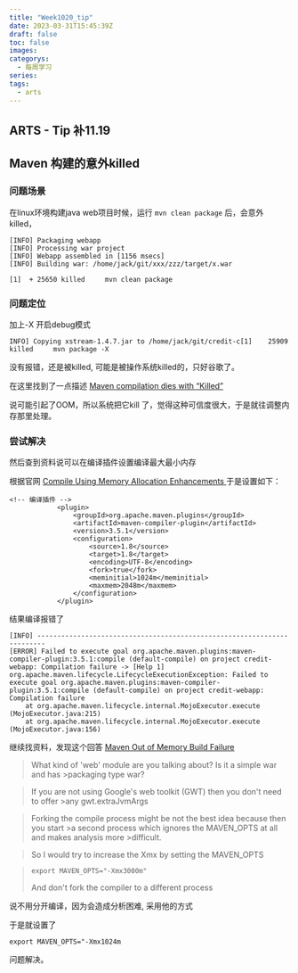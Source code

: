 ```yaml
---
title: "Week1020_tip"
date: 2023-03-31T15:45:39Z
draft: false 
toc: false
images:
categorys:
  - 每周学习
series:
tags:
  - arts 
---
```


## ARTS - Tip 补11.19
## Maven 构建的意外killed

### 问题场景
在linux环境构建java web项目时候，运行 ```mvn clean package``` 后，会意外killed， 

```
[INFO] Packaging webapp
[INFO] Processing war project
[INFO] Webapp assembled in [1156 msecs]
[INFO] Building war: /home/jack/git/xxx/zzz/target/x.war

[1]  + 25650 killed     mvn clean package
```

### 问题定位

加上-X 开启debug模式

```
INFO] Copying xstream-1.4.7.jar to /home/jack/git/credit-c[1]    25909 killed     mvn package -X
```

没有报错，还是被killed, 可能是被操作系统killed的，只好谷歌了。

在这里找到了一点描述
[Maven compilation dies with “Killed”](https://stackoverflow.com/questions/7278514/maven-compilation-dies-with-killed)

说可能引起了OOM，所以系统把它kill 了，觉得这种可信度很大，于是就往调整内存那里处理。

### 尝试解决

然后查到资料说可以在编译插件设置编译最大最小内存

根据官网 [Compile Using Memory Allocation Enhancements
](https://maven.apache.org/plugins/maven-compiler-plugin/examples/compile-with-memory-enhancements.html)
于是设置如下：

```
<!-- 编译插件 -->
            <plugin>
                <groupId>org.apache.maven.plugins</groupId>
                <artifactId>maven-compiler-plugin</artifactId>
                <version>3.5.1</version>
                <configuration>
                    <source>1.8</source>
                    <target>1.8</target>
                    <encoding>UTF-8</encoding>
                    <fork>true</fork>
                    <meminitial>1024m</meminitial>
                    <maxmem>2048m</maxmem>
                </configuration>
            </plugin>

```
结果编译报错了

```
[INFO] ------------------------------------------------------------------------
[ERROR] Failed to execute goal org.apache.maven.plugins:maven-compiler-plugin:3.5.1:compile (default-compile) on project credit-webapp: Compilation failure -> [Help 1]
org.apache.maven.lifecycle.LifecycleExecutionException: Failed to execute goal org.apache.maven.plugins:maven-compiler-plugin:3.5.1:compile (default-compile) on project credit-webapp: Compilation failure
    at org.apache.maven.lifecycle.internal.MojoExecutor.execute (MojoExecutor.java:215)
    at org.apache.maven.lifecycle.internal.MojoExecutor.execute (MojoExecutor.java:156)
```

继续找资料，发现这个回答 [Maven Out of Memory Build Failure](https://stackoverflow.com/questions/12498738/maven-out-of-memory-build-failure)

>What kind of 'web' module are you talking about? Is it a simple war and has >packaging type war?

>If you are not using Google's web toolkit (GWT) then you don't need to offer >any gwt.extraJvmArgs

>Forking the compile process might be not the best idea because then you start >a second process which ignores the MAVEN_OPTS at all and makes analysis more >difficult.

>So I would try to increase the Xmx by setting the MAVEN_OPTS

>```export MAVEN_OPTS="-Xmx3000m"```
> 
> And don't fork the compiler to a different process

说不用分开编译，因为会造成分析困难, 采用他的方式


于是就设置了

```
export MAVEN_OPTS="-Xmx1024m

```
问题解决。


